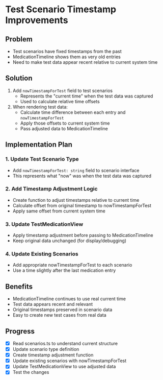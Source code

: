 # Test Scenario Timestamp Improvements

## Problem

- Test scenarios have fixed timestamps from the past
- MedicationTimeline shows them as very old entries
- Need to make test data appear recent relative to current system time

## Solution

1. Add `nowTimestampForTest` field to test scenarios
   - Represents the "current time" when the test data was captured
   - Used to calculate relative time offsets
2. When rendering test data:
   - Calculate time difference between each entry and `nowTimestampForTest`
   - Apply those offsets to current system time
   - Pass adjusted data to MedicationTimeline

## Implementation Plan

### 1. Update Test Scenario Type

- Add `nowTimestampForTest: string` field to scenario interface
- This represents what "now" was when the test data was captured

### 2. Add Timestamp Adjustment Logic

- Create function to adjust timestamps relative to current time
- Calculate offset from original timestamp to nowTimestampForTest
- Apply same offset from current system time

### 3. Update TestMedicationView

- Apply timestamp adjustment before passing to MedicationTimeline
- Keep original data unchanged (for display/debugging)

### 4. Update Existing Scenarios

- Add appropriate nowTimestampForTest to each scenario
- Use a time slightly after the last medication entry

## Benefits

- MedicationTimeline continues to use real current time
- Test data appears recent and relevant
- Original timestamps preserved in scenario data
- Easy to create new test cases from real data

## Progress

- [x] Read scenarios.ts to understand current structure
- [x] Update scenario type definition
- [x] Create timestamp adjustment function
- [x] Update existing scenarios with nowTimestampForTest
- [x] Update TestMedicationView to use adjusted data
- [x] Test the changes
